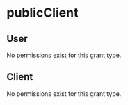 # publicClient

## User
No permissions exist for this grant type.

## Client
No permissions exist for this grant type.